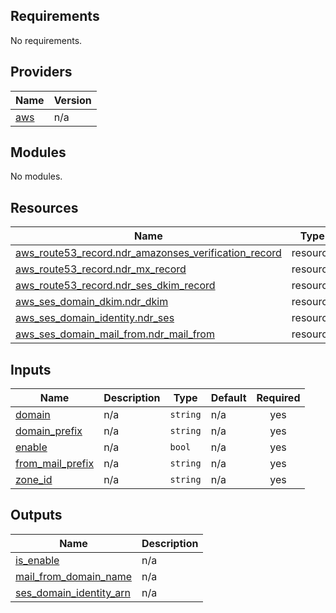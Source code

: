 ## Requirements

No requirements.

## Providers

| Name | Version |
|------|---------|
| <a name="provider_aws"></a> [aws](#provider\_aws) | n/a |

## Modules

No modules.

## Resources

| Name | Type |
|------|------|
| [aws_route53_record.ndr_amazonses_verification_record](https://registry.terraform.io/providers/hashicorp/aws/latest/docs/resources/route53_record) | resource |
| [aws_route53_record.ndr_mx_record](https://registry.terraform.io/providers/hashicorp/aws/latest/docs/resources/route53_record) | resource |
| [aws_route53_record.ndr_ses_dkim_record](https://registry.terraform.io/providers/hashicorp/aws/latest/docs/resources/route53_record) | resource |
| [aws_ses_domain_dkim.ndr_dkim](https://registry.terraform.io/providers/hashicorp/aws/latest/docs/resources/ses_domain_dkim) | resource |
| [aws_ses_domain_identity.ndr_ses](https://registry.terraform.io/providers/hashicorp/aws/latest/docs/resources/ses_domain_identity) | resource |
| [aws_ses_domain_mail_from.ndr_mail_from](https://registry.terraform.io/providers/hashicorp/aws/latest/docs/resources/ses_domain_mail_from) | resource |

## Inputs

| Name | Description | Type | Default | Required |
|------|-------------|------|---------|:--------:|
| <a name="input_domain"></a> [domain](#input\_domain) | n/a | `string` | n/a | yes |
| <a name="input_domain_prefix"></a> [domain\_prefix](#input\_domain\_prefix) | n/a | `string` | n/a | yes |
| <a name="input_enable"></a> [enable](#input\_enable) | n/a | `bool` | n/a | yes |
| <a name="input_from_mail_prefix"></a> [from\_mail\_prefix](#input\_from\_mail\_prefix) | n/a | `string` | n/a | yes |
| <a name="input_zone_id"></a> [zone\_id](#input\_zone\_id) | n/a | `string` | n/a | yes |

## Outputs

| Name | Description |
|------|-------------|
| <a name="output_is_enable"></a> [is\_enable](#output\_is\_enable) | n/a |
| <a name="output_mail_from_domain_name"></a> [mail\_from\_domain\_name](#output\_mail\_from\_domain\_name) | n/a |
| <a name="output_ses_domain_identity_arn"></a> [ses\_domain\_identity\_arn](#output\_ses\_domain\_identity\_arn) | n/a |
